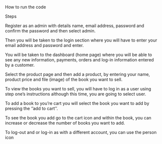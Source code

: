 How to run the code 

Steps

Register as an admin with details name, email address, password and confirm the password and then select admin.

Then you will be taken to the login section where you will have to enter your email address and password and enter.

You will be taken to the dashboard (home page) where you will be able to see any new information, payments, orders and log-in information entered by a customer. 

Select the product page and then add a product, by entering your name, product price and file (image) of the book you want to sell.

To view the books you want to sell, you will have to log in as a user using step one’s instructions although this time, you are going to select user.

To add a book to you’re cart you will select the book you want to add by pressing the ‘’add to cart’’.

To see the book you add go to the cart icon and within the book, you can increase or decrease the number of books you want to add.

To log-out  and or log-in as with a different account, you can use the person  icon
